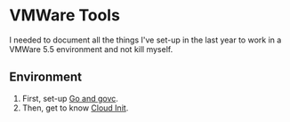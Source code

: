 # VMWare Tools
I needed to document all the things I've set-up in the last year to work in a VMWare 5.5 environment and not kill myself.

## Environment
1) First, set-up [Go and govc](./go/README.md).
2) Then, get to know [Cloud Init](./cloud-init/README.md).
